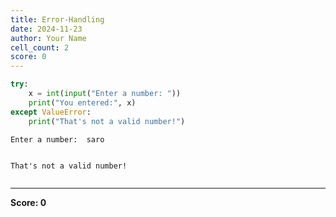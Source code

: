 ```yaml
---
title: Error-Handling
date: 2024-11-23
author: Your Name
cell_count: 2
score: 0
---
```


```python
try:
    x = int(input("Enter a number: "))
    print("You entered:", x)
except ValueError:
    print("That's not a valid number!")
```

    Enter a number:  saro


    That's not a valid number!



```python

```


---
**Score: 0**
